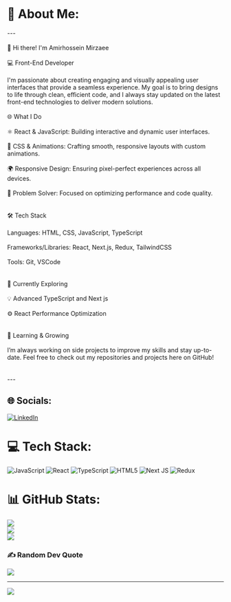 # 💫 About Me:
---<br><br>👋 Hi there! I'm Amirhossein Mirzaee <br><br>💻 Front-End Developer <br><br>I'm passionate about creating engaging and visually appealing user interfaces that provide a seamless experience. My goal is to bring designs to life through clean, efficient code, and I always stay updated on the latest front-end technologies to deliver modern solutions.<br><br>🌐 What I Do<br><br>⚛️ React & JavaScript: Building interactive and dynamic user interfaces.<br><br>🎨 CSS & Animations: Crafting smooth, responsive layouts with custom animations.<br><br>🌍 Responsive Design: Ensuring pixel-perfect experiences across all devices.<br><br>🔧 Problem Solver: Focused on optimizing performance and code quality.<br><br><br>🛠️ Tech Stack<br><br>Languages: HTML, CSS, JavaScript, TypeScript<br><br>Frameworks/Libraries: React, Next.js, Redux, TailwindCSS<br><br>Tools: Git, VSCode<br><br><br>🚀 Currently Exploring<br><br>💡 Advanced TypeScript and Next js<br><br>⚙️ React Performance Optimization<br><br><br>🌱 Learning & Growing<br><br>I’m always working on side projects to improve my skills and stay up-to-date. Feel free to check out my repositories and projects here on GitHub!<br><br><br>---


## 🌐 Socials:
[![LinkedIn](https://img.shields.io/badge/LinkedIn-%230077B5.svg?logo=linkedin&logoColor=white)](https://www.linkedin.com/in/amirhossein-mirzaee-9b652b27a?utm_source=share&utm_campaign=share_via&utm_content=profile&utm_medium=android_app) 

# 💻 Tech Stack:
![JavaScript](https://img.shields.io/badge/javascript-%23323330.svg?style=for-the-badge&logo=javascript&logoColor=%23F7DF1E) ![React](https://img.shields.io/badge/react-%2320232a.svg?style=for-the-badge&logo=react&logoColor=%2361DAFB) ![TypeScript](https://img.shields.io/badge/typescript-%23007ACC.svg?style=for-the-badge&logo=typescript&logoColor=white) ![HTML5](https://img.shields.io/badge/html5-%23E34F26.svg?style=for-the-badge&logo=html5&logoColor=white) ![Next JS](https://img.shields.io/badge/Next-black?style=for-the-badge&logo=next.js&logoColor=white) ![Redux](https://img.shields.io/badge/redux-%23593d88.svg?style=for-the-badge&logo=redux&logoColor=white)
# 📊 GitHub Stats:
![](https://github-readme-stats.vercel.app/api?username=Amirhossein-Mirzaee&theme=neon&hide_border=false&include_all_commits=true&count_private=true)<br/>
![](https://github-readme-streak-stats.herokuapp.com/?user=Amirhossein-Mirzaee&theme=neon&hide_border=false)<br/>
![](https://github-readme-stats.vercel.app/api/top-langs/?username=Amirhossein-Mirzaee&theme=neon&hide_border=false&include_all_commits=true&count_private=true&layout=compact)

### ✍️ Random Dev Quote
![](https://quotes-github-readme.vercel.app/api?type=horizontal&theme=tokyonight)

---
[![](https://visitcount.itsvg.in/api?id=Amirhossein-Mirzaee&icon=2&color=9)](https://visitcount.itsvg.in)

<!-- Proudly created with GPRM ( https://gprm.itsvg.in ) -->